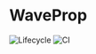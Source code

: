 # WaveProp

![Lifecycle](https://img.shields.io/badge/lifecycle-experimental-orange.svg)
![CI](https://github.com/WaveProp/WaveProp/workflows/CI/badge.svg?branch=master)
